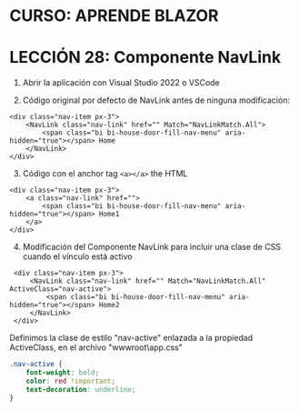 # CURSO: APRENDE BLAZOR

# LECCIÓN 28: Componente NavLink

1. Abrir la aplicación con Visual Studio 2022 o VSCode

2. Código original por defecto de NavLink antes de ninguna modificación:

```razor
<div class="nav-item px-3">
    <NavLink class="nav-link" href="" Match="NavLinkMatch.All">
        <span class="bi bi-house-door-fill-nav-menu" aria-hidden="true"></span> Home
    </NavLink>
</div>
```

3. Código con el anchor tag ```<a></a>``` the HTML

```razor
<div class="nav-item px-3">
    <a class="nav-link" href="">
        <span class="bi bi-house-door-fill-nav-menu" aria-hidden="true"></span> Home1
    </a>
</div>
```

4. Modificación del Componente NavLink para incluir una clase de CSS cuando el vínculo está activo

```razor
 <div class="nav-item px-3">
     <NavLink class="nav-link" href="" Match="NavLinkMatch.All" ActiveClass="nav-active">
         <span class="bi bi-house-door-fill-nav-menu" aria-hidden="true"></span> Home2
     </NavLink>
 </div>
```

   Definimos la clase de estilo "nav-active" enlazada a la propiedad ActiveClass, en el archivo "wwwroot\app.css"

```css
.nav-active {
    font-weight: bold;
    color: red !important;
    text-decoration: underline;
}
```
